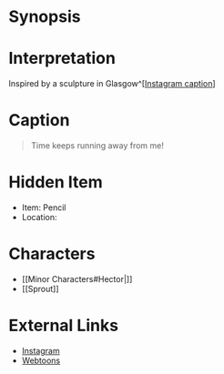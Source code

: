 # Synopsis

# Interpretation
Inspired by a sculpture in Glasgow^[[Instagram caption](https://www.instagram.com/p/CJmhbKbDMqP/?igshid=YmMyMTA2M2Y=)]

# Caption
> Time keeps running away from me!

# Hidden Item
* Item: Pencil
* Location: <strike></strike>

# Characters
* [[Minor Characters#Hector|]]
* [[Sprout]]

# External Links
* [Instagram](https://www.instagram.com/p/CJmhbKbDMqP/?igshid=YmMyMTA2M2Y=)
* [Webtoons](https://www.webtoons.com/en/challenge/twistwood-tales/66-hector-the-horologist/viewer?title_no=344740&episode_no=71)